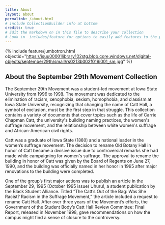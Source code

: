 ```yaml
---
title: About
layout: about
permalink: /about.html
# include CollectionBuilder info at bottom
credits: true
# Edit the markdown on in this file to describe your collection
# Look in _includes/feature for options to easily add features to the page
---
```


{% include feature/jumbotron.html objectid="https://isuu00001library102stg.blob.core.windows.net/digital-objects/september29th/small/rs0213b002f019i001_sm.jpg" %} 

## About the September 29th Movement Collection

The September 29th Movement was a student-led movement at Iowa State University from 1996 to 1998. The movement was dedicated to the elimination of racism, xenophobia, sexism, homophobia, and classism at Iowa State University, recognizing that changing the name of Catt Hall, a symbol of exclusion, must be the first step in that struggle. This collection contains a variety of documents that cover topics such as the life of Carrie Chapman Catt, the university's building naming practices, the women's suffrage movement, and the relationship between white women's suffrage and African-American civil rights.

Catt was a graduate of Iowa State (1880) and a national leader in the women’s suffrage movement. The decision to rename Old Botany Hall in honor of Catt became a divisive issue due to controversial remarks she had made while campaigning for women's suffrage. The approval to rename the building in honor of Catt was given by the Board of Regents on June 27, 1990, and the building was officially named in her honor in 1995 after major renovations to the building were completed.

One of the group’s first major actions was to publish an article in the September 29, 1995 (October 1995 issue) Uhuru!, a student publication by the Black Student Alliance. Titled “The Catt’s Out of the Bag: Was She Racist? Racism in the Suffrage Movement,” the article included a request to rename Catt Hall. After over three years of the Movement’s efforts, the Government of the Student Body’s Catt Hall Review Committee: Final Report, released in November 1998, gave recommendations on how the campus might find a sense of closure to the controversy.